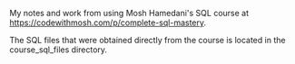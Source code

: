 My notes and work from using Mosh Hamedani's SQL course at https://codewithmosh.com/p/complete-sql-mastery.

The SQL files that were obtained directly from the course is located in the course_sql_files directory. 